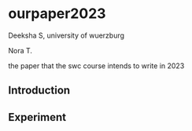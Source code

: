 # ourpaper2023

Deeksha S, university of wuerzburg

Nora T.

the paper that the swc course intends to write in 2023
## Introduction

## Experiment

